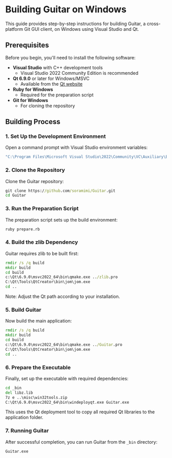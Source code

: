 # Building Guitar on Windows

This guide provides step-by-step instructions for building Guitar, a cross-platform Git GUI client, on Windows using Visual Studio and Qt.

## Prerequisites

Before you begin, you'll need to install the following software:

- **Visual Studio** with C++ development tools
  - Visual Studio 2022 Community Edition is recommended
- **Qt 6.9.0** or later for Windows/MSVC
  - Available from the [Qt website](https://www.qt.io/download)
- **Ruby for Windows**
  - Required for the preparation script
- **Git for Windows**
  - For cloning the repository

## Building Process

### 1. Set Up the Development Environment

Open a command prompt with Visual Studio environment variables:

```cmd
"C:\Program Files\Microsoft Visual Studio\2022\Community\VC\Auxiliary\Build\vcvars64.bat"
```

### 2. Clone the Repository

Clone the Guitar repository:

```cmd
git clone https://github.com/soramimi/Guitar.git
cd Guitar
```

### 3. Run the Preparation Script

The preparation script sets up the build environment:

```cmd
ruby prepare.rb
```

### 4. Build the zlib Dependency

Guitar requires zlib to be built first:

```cmd
rmdir /s /q build
mkdir build
cd build
c:\Qt\6.9.0\msvc2022_64\bin\qmake.exe ../zlib.pro
C:\Qt\Tools\QtCreator\bin\jom\jom.exe
cd ..
```

Note: Adjust the Qt path according to your installation.

### 5. Build Guitar

Now build the main application:

```cmd
rmdir /s /q build
mkdir build
cd build
c:\Qt\6.9.0\msvc2022_64\bin\qmake.exe ../Guitar.pro
C:\Qt\Tools\QtCreator\bin\jom\jom.exe
cd ..
```

### 6. Prepare the Executable

Finally, set up the executable with required dependencies:

```cmd
cd _bin
del libz.lib
7z e ..\misc\win32tools.zip
C:\Qt\6.9.0\msvc2022_64\bin\windeployqt.exe Guitar.exe
```

This uses the Qt deployment tool to copy all required Qt libraries to the application folder.

### 7. Running Guitar

After successful completion, you can run Guitar from the `_bin` directory:

```cmd
Guitar.exe
```